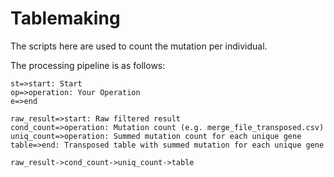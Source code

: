 # Tablemaking

The scripts here are used to count the mutation per individual.

The processing pipeline is as follows:
```flow
st=>start: Start
op=>operation: Your Operation
e=>end

raw_result=>start: Raw filtered result
cond_count=>operation: Mutation count (e.g. merge_file_transposed.csv)
uniq_count=>operation: Summed mutation count for each unique gene
table=>end: Transposed table with summed mutation for each unique gene

raw_result->cond_count->uniq_count->table
```


